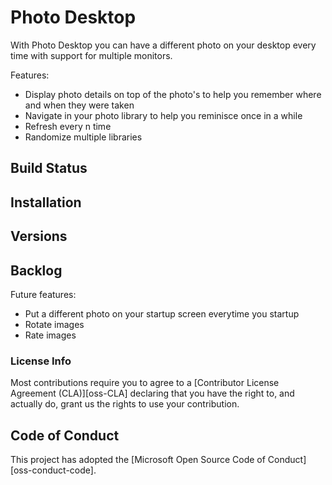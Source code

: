 # Photo Desktop
With Photo Desktop you can have a different photo on your desktop every time with support for multiple monitors.

Features:
- Display photo details on top of the photo's to help you remember where and when they were taken
- Navigate in your photo library to help you reminisce once in a while
- Refresh every n time
- Randomize multiple libraries

## Build Status


## Installation
## Versions

## Backlog

Future features:
- Put a different photo on your startup screen everytime you startup
- Rotate images
- Rate images


### License Info

 Most contributions require you to agree to a [Contributor License Agreement (CLA)][oss-CLA] declaring that you have the right to, and actually do, grant us the rights to use your contribution.

## Code of Conduct

This project has adopted the [Microsoft Open Source Code of Conduct][oss-conduct-code]. 